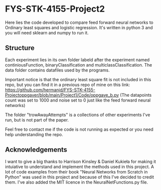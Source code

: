# FYS-STK-4155-Project2

Here lies the code developed to compare feed forward neural networks to Ordinary least squares and logistic regression. It's written in python 3 and you will need sklearn and numpy to run it.

## Structure
Each experiment lies in its own folder labeld after the experiment named continiousFunction, binaryClassification and multiclassClassification. The data folder contains datafiles used by the programs.

Important notice is that the ordinary least square fit is not included in this repo, but you can find it in a previous repo of mine on this link: https://github.com/hermanjd/FYS-STK-4155-Projectoppgaver/blob/main/Project1/Code/oppgave_b.py (The datapoints count was set to 1000 and noise set to 0 just like the feed forward neural networks)

The folder "trowAwayAttempts" is a collections of other experiments I've run, but is not part of the paper.

Feel free to contact me if the code is not running as expected or you need help understanding the repo.

## Acknowledgements 
I want to give a big thanks to Harrison Kinsley & Daniel Kukieła for making it intuiative to understand and implement the methods used in this project. A lot of code examples from their book "Neural Networks from Scratch in Python" was used in this project and because of this I've decided to credit them. I've also added the MIT licence in the NeuralNetFunctions.py file.
